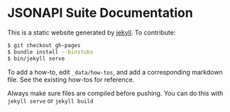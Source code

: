JSONAPI Suite Documentation
==========

This is a static website generated by [jekyll](https://jekyllrb.com). To
contribute:

```bash
$ git checkout gh-pages
$ bundle install --binstubs
$ bin/jekyll serve
```

To add a how-to, edit `_data/how-tos`, and add a corresponding markdown
file. See the existing how-tos for reference.

Always make sure files are compiled before pushing. You can do this with
`jekyll serve` or `jekyll build`

